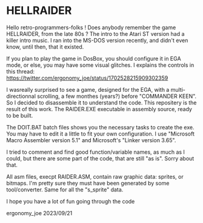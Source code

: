 # HELLRAIDER

Hello retro-programmers-folks !
Does anybody remember the game HELLRAIDER, from the late 80s ?
The intro to the Atari ST version had a killer intro music.
I ran into the MS-DOS version recently, and didn't even know, until then, that it existed.

If you plan to play the game in DosBox, you should configure it in EGA mode, or else, you may have some visual glitches.
I explains the controls in this thread:
https://twitter.com/ergonomy_joe/status/1702528215909302359

I wasreally surprised to see a game, designed for the EGA, with a multi-directionnal scrolling, a few monthes (years?) before "COMMANDER KEEN". So I decided to disassemble it to understand the code.
This repositery is the result of this work. The RAIDER.EXE executable in assembly source, ready to be built.

The DOIT.BAT batch files shows you the necessary tasks to create the exe. You may have to edit it a little to fit your own configuration.
I use "Microsoft Macro Assembler version 5.1" and Microsoft's "Linker version 3.65".

I tried to comment and find good function/variable names, as much as I could, but there are some part of the code, that are still "as is". Sorry about that.

All asm files, execpt RAIDER.ASM, contain raw graphic data: sprites, or bitmaps. I'm pretty sure they must have been generated by some tool/converter. Same for all the "s_sprite" data.

I hope you have a lot of fun going through the code

ergonomy_joe 2023/09/21

